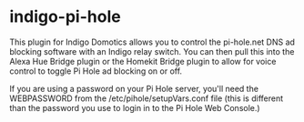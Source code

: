 # indigo-pi-hole
This plugin for Indigo Domotics allows you to control the pi-hole.net DNS ad blocking software with an Indigo relay switch.  You can then pull this into the Alexa Hue Bridge plugin or the Homekit Bridge plugin to allow for voice control to toggle Pi Hole ad blocking on or off.

If you are using a password on your Pi Hole server, you'll need the WEBPASSWORD from the /etc/pihole/setupVars.conf file (this is different than the password you use to login in to the Pi Hole Web Console.)